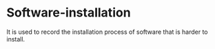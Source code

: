 # Software-installation
It is used to record the installation process of software that is harder to install.
